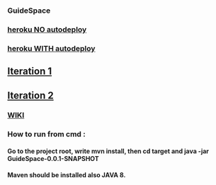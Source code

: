 ### GuideSpace

### [heroku NO autodeploy](https://guidespace.herokuapp.com/)

### [heroku WITH autodeploy](https://guidespaceautodeploy.herokuapp.com/)

## [Iteration 1](https://github.com/VladAlenitsev/GuideSpace/wiki/Iteration-1)

## [Iteration 2](https://github.com/VladAlenitsev/GuideSpace/wiki/Iteration-2)

### [WIKI](https://github.com/VladAlenitsev/GuideSpace/wiki)


### How to run from cmd : 
#### Go to the project root, write mvn install, then cd target and java -jar GuideSpace-0.0.1-SNAPSHOT
#### Maven should be installed also JAVA 8.
